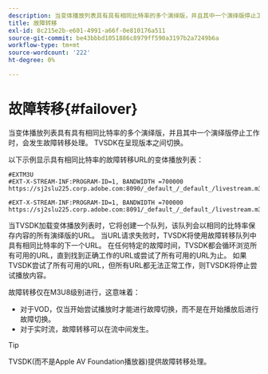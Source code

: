 ```yaml
---
description: 当变体播放列表具有具有相同比特率的多个演绎版，并且其中一个演绎版停止工作时，会发生故障转移处理。 TVSDK在呈现版本之间切换。
title: 故障转移
exl-id: 8c215e2b-e601-4991-a66f-0e810176a511
source-git-commit: be43bbbd1051886c8979ff590a3197b2a7249b6a
workflow-type: tm+mt
source-wordcount: '222'
ht-degree: 0%

---
```


# 故障转移{#failover}

当变体播放列表具有具有相同比特率的多个演绎版，并且其中一个演绎版停止工作时，会发生故障转移处理。 TVSDK在呈现版本之间切换。

以下示例显示具有相同比特率的故障转移URL的变体播放列表：

```
#EXTM3U
#EXT-X-STREAM-INF:PROGRAM-ID=1, BANDWIDTH =700000
https://sj2slu225.corp.adobe.com:8090/_default_/_default_/livestream.m3u8   

#EXT-X-STREAM-INF:PROGRAM-ID=1, BANDWIDTH =700000
https://sj2slu225.corp.adobe.com:8091/_default_/_default_/livestream.m3u8
```

当TVSDK加载变体播放列表时，它将创建一个队列，该队列会以相同的比特率保存内容的所有演绎版的URL。 当URL请求失败时，TVSDK将使用故障转移队列中具有相同比特率的下一个URL。 在任何特定的故障时间，TVSDK都会循环浏览所有可用的URL，直到找到正确工作的URL或尝试了所有可用的URL为止。 如果TVSDK尝试了所有可用的URL，但所有URL都无法正常工作，则TVSDK将停止尝试播放内容。

故障转移仅在M3U8级别进行，这意味着：

* 对于VOD，仅当开始尝试播放时才能进行故障切换，而不是在开始播放后进行故障切换。
* 对于实时流，故障转移可以在流中间发生。

>[!TIP]
>
>TVSDK(而不是Apple AV Foundation播放器)提供故障转移处理。
